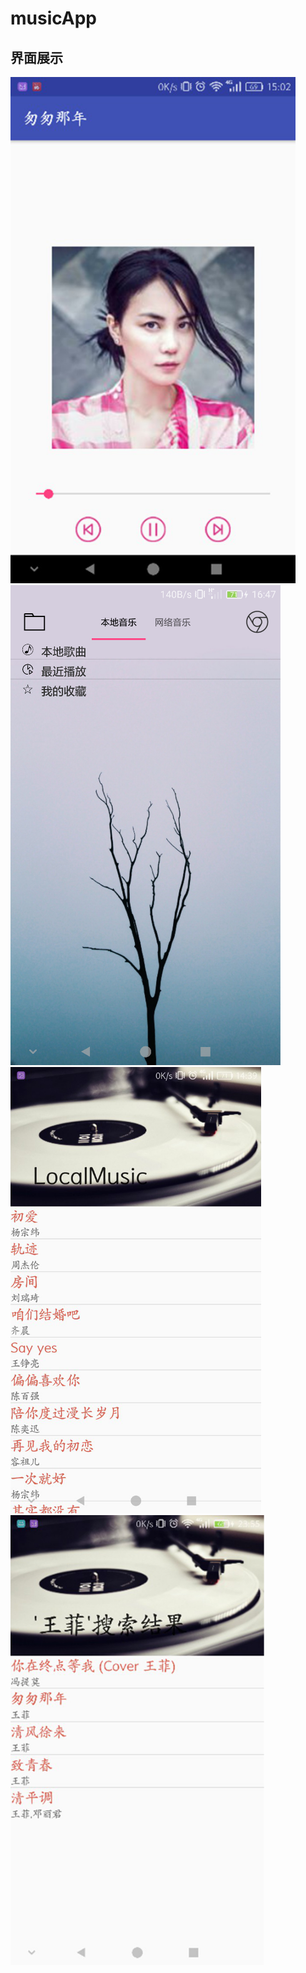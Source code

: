 # musicApp
## 界面展示
![界面展示](https://github.com/labelw/musicApp/blob/display/display/player.png)
<br/>
![界面展示](https://github.com/labelw/musicApp/blob/display/display/index.png)
<br/>
![界面展示](https://github.com/labelw/musicApp/blob/display/display/songList.png)
<br/>
![界面展示](https://github.com/labelw/musicApp/blob/display/display/search.png)

